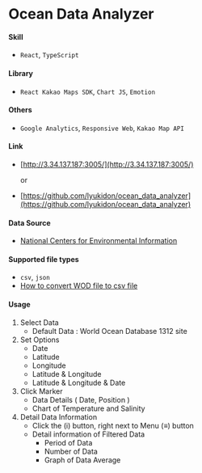 # Ocean Data Analyzer

#### Skill
- `React`, `TypeScript`

#### Library
- `React Kakao Maps SDK`, `Chart JS`, `Emotion`

#### Others
- `Google Analytics`, `Responsive Web`, `Kakao Map API`

#### Link
- [http://3.34.137.187:3005/](http://3.34.137.187:3005/)

    or
    
- [https://github.com/lyukidon/ocean_data_analyzer](https://github.com/lyukidon/ocean_data_analyzer)

#### Data Source
- [National Centers for Environmental Information](https://www.ncei.noaa.gov/access/world-ocean-database/datawodgeo.html)

#### Supported file types
- `csv`, `json`
- [How to convert WOD file to csv file](https://www.nodc.noaa.gov/OC5/TUTORIAL/csvfromwod_instructions.html)

#### Usage

1. Select Data
    - Default Data : World Ocean Database 1312 site
2. Set Options
    - Date
    - Latitude
    - Longitude
    - Latitude & Longitude
    - Latitude & Longitude & Date
3. Click Marker
    - Data Details ( Date, Position )
    - Chart of Temperature and Salinity
4. Detail Data Information
    - Click the (i) button, right next to Menu (≡) button
    - Detail information of Filtered Data
        - Period of Data
        - Number of Data
        - Graph of Data Average
